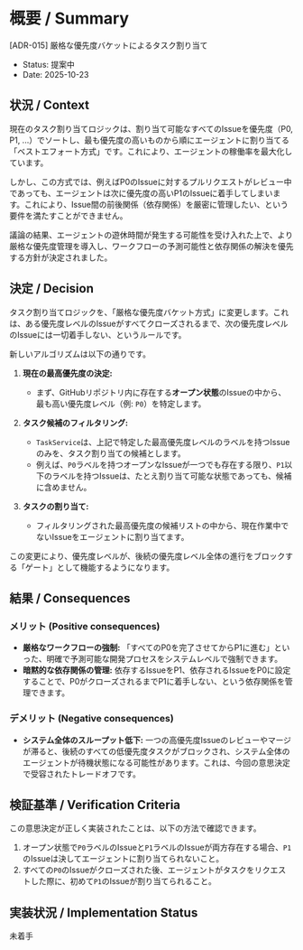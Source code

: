 # 概要 / Summary
[ADR-015] 厳格な優先度バケットによるタスク割り当て

- Status: 提案中
- Date: 2025-10-23

## 状況 / Context

現在のタスク割り当てロジックは、割り当て可能なすべてのIssueを優先度（P0, P1, ...）でソートし、最も優先度の高いものから順にエージェントに割り当てる「ベストエフォート方式」です。これにより、エージェントの稼働率を最大化しています。

しかし、この方式では、例えばP0のIssueに対するプルリクエストがレビュー中であっても、エージェントは次に優先度の高いP1のIssueに着手してしまいます。これにより、Issue間の前後関係（依存関係）を厳密に管理したい、という要件を満たすことができません。

議論の結果、エージェントの遊休時間が発生する可能性を受け入れた上で、より厳格な優先度管理を導入し、ワークフローの予測可能性と依存関係の解決を優先する方針が決定されました。

## 決定 / Decision

タスク割り当てロジックを、「厳格な優先度バケット方式」に変更します。これは、ある優先度レベルのIssueがすべてクローズされるまで、次の優先度レベルのIssueには一切着手しない、というルールです。

新しいアルゴリズムは以下の通りです。

1.  **現在の最高優先度の決定:**
    -   まず、GitHubリポジトリ内に存在する**オープン状態**のIssueの中から、最も高い優先度レベル（例: `P0`）を特定します。

2.  **タスク候補のフィルタリング:**
    -   `TaskService`は、上記で特定した最高優先度レベルのラベルを持つIssueのみを、タスク割り当ての候補とします。
    -   例えば、`P0`ラベルを持つオープンなIssueが一つでも存在する限り、`P1`以下のラベルを持つIssueは、たとえ割り当て可能な状態であっても、候補に含めません。

3.  **タスクの割り当て:**
    -   フィルタリングされた最高優先度の候補リストの中から、現在作業中でないIssueをエージェントに割り当てます。

この変更により、優先度レベルが、後続の優先度レベル全体の進行をブロックする「ゲート」として機能するようになります。

## 結果 / Consequences

### メリット (Positive consequences)

-   **厳格なワークフローの強制:** 「すべてのP0を完了させてからP1に進む」といった、明確で予測可能な開発プロセスをシステムレベルで強制できます。
-   **暗黙的な依存関係の管理:** 依存するIssueをP1、依存されるIssueをP0に設定することで、P0がクローズされるまでP1に着手しない、という依存関係を管理できます。

### デメリット (Negative consequences)

-   **システム全体のスループット低下:** 一つの高優先度Issueのレビューやマージが滞ると、後続のすべての低優先度タスクがブロックされ、システム全体のエージェントが待機状態になる可能性があります。これは、今回の意思決定で受容されたトレードオフです。

## 検証基準 / Verification Criteria

この意思決定が正しく実装されたことは、以下の方法で確認できます。

1.  オープン状態で`P0`ラベルのIssueと`P1`ラベルのIssueが両方存在する場合、`P1`のIssueは決してエージェントに割り当てられないこと。
2.  すべての`P0`のIssueがクローズされた後、エージェントがタスクをリクエストした際に、初めて`P1`のIssueが割り当てられること。

## 実装状況 / Implementation Status
未着手